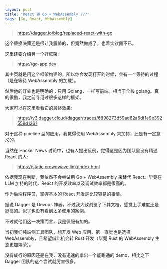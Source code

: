 ```yaml
---
layout: post
title: "React 转 Go + WebAssembly ???"
tags: [Go, React, WebAssembly]
---
```


> <https://dagger.io/blog/replaced-react-with-go>

这个替换决策还是很让我震惊的，但竟然做成了，也着实钦佩不已。

<!--more-->

这里还要介绍另一个好框架:

> <https://go-app.dev>

其主页就是用这个框架构建的，所以你会发现打开的时候，会有一个等待的过程（是在等待 WebAssembly 的加载）。

然后他的好处也是明确的：只用 Golang，一样写前端。相当于全栈 golang。真的很酷，我之前寻觅过很多这样的框架。

大家可以在这里看看它的最终效果:

> <https://v3.dagger.cloud/dagger/traces/6898273d59ad62a6df1e9e392559d126?>

对于这种 pipeline 型的应用，我觉得使用 WebAssembly 来加持，还是有一定意义的。

当然在 Hacker News 讨论中，也有人提出反例，觉得这是因为团队里没有精通 React 的人:

> <https://static.crowdwave.link/index.html>

依据我现在判断，我依然不会尝试用 Go + WebAssembly 来替代 React。毕竟在 LLM 加持的时代，React 的开发效率以及调试效率都是很高的。

作为后端程序员，掌握基本的 React 开发是比较容易的事情。

据说 Dagger 是 Devops 神器，不过我大致浏览了下其文档，感觉上手难度还是挺高的。似乎也没有看到太多使用的案例。

不过就他们这一决策而言，我是佩服有加的。

当初我们纯端侧工具团队，想开发 Web 应用，第一直觉也是选择 WebAssembly，且希望借此机会转 Rust 开发（毕竟 Rust 的 WebAssembly 生态更加繁荣）。

没有成行的原因还是在我，没有迅速的拿出一个能跑通的 demo，相比之下 Dagger 团队的这个尝试就厉害很多。
